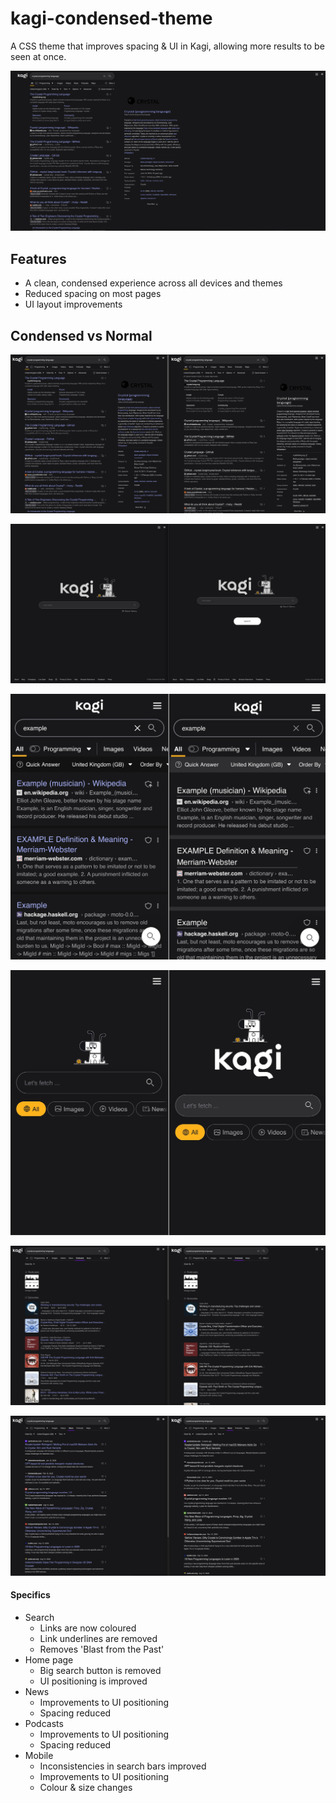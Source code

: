 # kagi-condensed-theme
A CSS theme that improves spacing &amp; UI in Kagi, allowing more results to be seen at once.

![Example results with Kagi Condensed theme](/assets/results.png)

## Features
- A clean, condensed experience across all devices and themes
- Reduced spacing on most pages
- UI layout improvements

## Condensed vs Normal
![Comparison of results](/assets/results_compared.png)

![Comparison of home](/assets/home_compared.png)

![Comparison of results on mobile](/assets/mobile_search_compared.png)

![Comparison of home on mobile](/assets/mobile_home_compared.png)

![Comparison of podcasts](/assets/podcasts_compared.png)

![Comparison of news](/assets/news_compared.png)

#### Specifics
- Search
    - Links are now coloured
    - Link underlines are removed
    - Removes 'Blast from the Past'
- Home page
    - Big search button is removed
    - UI positioning is improved
- News
    - Improvements to UI positioning
    - Spacing reduced
- Podcasts
    - Improvements to UI positioning
    - Spacing reduced
- Mobile
    - Inconsistencies in search bars improved
    - Improvements to UI positioning
    - Colour & size changes
